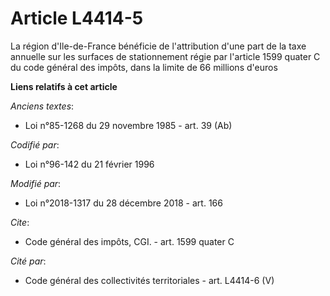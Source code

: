 # Article L4414-5

La région d'Ile-de-France bénéficie de l'attribution d'une part de la taxe annuelle sur les surfaces de stationnement régie
par l'article 1599 quater C du code général des impôts, dans la limite de 66 millions d'euros

**Liens relatifs à cet article**

_Anciens textes_:

  - Loi n°85-1268 du 29 novembre 1985 - art. 39 (Ab)

_Codifié par_:

  - Loi n°96-142 du 21 février 1996

_Modifié par_:

  - Loi n°2018-1317 du 28 décembre 2018 - art. 166

_Cite_:

  - Code général des impôts, CGI. - art. 1599 quater C

_Cité par_:

  - Code général des collectivités territoriales - art. L4414-6 (V)
